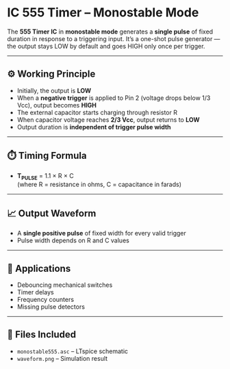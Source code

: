 # IC 555 Timer – Monostable Mode

The **555 Timer IC** in **monostable mode** generates a **single pulse** of fixed duration in response to a triggering input. It’s a one-shot pulse generator — the output stays LOW by default and goes HIGH only once per trigger.

---

## ⚙️ Working Principle

- Initially, the output is **LOW**
- When a **negative trigger** is applied to Pin 2 (voltage drops below 1/3 Vcc), output becomes **HIGH**
- The external capacitor starts charging through resistor R
- When capacitor voltage reaches **2/3 Vcc**, output returns to **LOW**
- Output duration is **independent of trigger pulse width**

---

## ⏱️ Timing Formula

- **T<sub>PULSE</sub>** = 1.1 × R × C  
  (where R = resistance in ohms, C = capacitance in farads)

---

## 📈 Output Waveform

- A **single positive pulse** of fixed width for every valid trigger
- Pulse width depends on R and C values

---

## 🧪 Applications

- Debouncing mechanical switches  
- Timer delays  
- Frequency counters  
- Missing pulse detectors

---

## 📁 Files Included

- `monostable555.asc` – LTspice schematic  
- `waveform.png` – Simulation result

